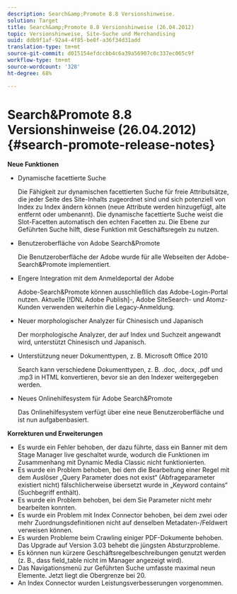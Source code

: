 ```yaml
---
description: Search&amp;Promote 8.8 Versionshinweise.
solution: Target
title: Search&amp;Promote 8.8 Versionshinweise (26.04.2012)
topic: Versionshinweise, Site-Suche und Merchandising
uuid: ddb9f1af-92a4-4f85-be8f-a36f34d31add
translation-type: tm+mt
source-git-commit: d015154efdccbb4c6a39a56907c0c337ec065c9f
workflow-type: tm+mt
source-wordcount: '328'
ht-degree: 68%

---
```



# Search&amp;Promote 8.8 Versionshinweise (26.04.2012){#search-promote-release-notes}

**Neue Funktionen**

* Dynamische facettierte Suche

   Die Fähigkeit zur dynamischen facettierten Suche für freie Attributsätze, die jeder Seite des Site-Inhalts zugeordnet sind und sich potenziell von Index zu Index ändern können (neue Attribute werden hinzugefügt, alte entfernt oder umbenannt). Die dynamische facettierte Suche weist die Slot-Facetten automatisch den echten Facetten zu. Die Ebene zur Geführten Suche hilft, diese Funktion mit Geschäftsregeln zu nutzen.
* Benutzeroberfläche von Adobe Search&amp;Promote

   Die Benutzeroberfläche der Adobe wurde für alle Webseiten der Adobe-Search&amp;Promote implementiert.
* Engere Integration mit dem Anmeldeportal der Adobe

   Adobe-Search&amp;Promote können ausschließlich das Adobe-Login-Portal nutzen. Aktuelle [!DNL Adobe Publish]-, Adobe SiteSearch- und Atomz-Kunden verwenden weiterhin die Legacy-Anmeldung.
* Neuer morphologischer Analyzer für Chinesisch und Japanisch

   Der morphologische Analyzer, der auf Index und Suchzeit angewandt wird, unterstützt Chinesisch und Japanisch.
* Unterstützung neuer Dokumenttypen, z. B. Microsoft Office 2010

   Search kann verschiedene Dokumenttypen, z. B. .doc, .docx, .pdf und .mp3 in HTML konvertieren, bevor sie an den Indexer weitergegeben werden.
* Neues Onlinehilfesystem für Adobe Search&amp;Promote

   Das Onlinehilfesystem verfügt über eine neue Benutzeroberfläche und ist nun aufgabenbasiert.

**Korrekturen und Erweiterungen**

* Es wurde ein Fehler behoben, der dazu führte, dass ein Banner mit dem Stage Manager live geschaltet wurde, wodurch die Funktionen im Zusammenhang mit Dynamic Media Classic nicht funktionierten.
* Es wurde ein Problem behoben, bei dem die Bearbeitung einer Regel mit dem Auslöser „Query Parameter does not exist“ (Abfrageparameter existiert nicht) fälschlicherweise übersetzt wurde in „Keyword contains“ (Suchbegriff enthält).
* Es wurde ein Problem behoben, bei dem Sie Parameter nicht mehr bearbeiten konnten.
* Es wurde ein Problem mit Index Connector behoben, bei dem zwei oder mehr Zuordnungsdefinitionen nicht auf denselben Metadaten-/Feldwert verweisen können.
* Es wurden Probleme beim Crawling einiger PDF-Dokumente behoben. Das Upgrade auf Version 3.03 behebt die jüngsten Absturzprobleme.
* Es können nun kürzere Geschäftsregelbeschreibungen genutzt werden (z. B., dass field_table nicht im Manager angezeigt wird).
* Das Navigationsmenü zur Geführten Suche umfasste maximal neun Elemente. Jetzt liegt die Obergrenze bei 20.
* An Index Connector wurden Leistungsverbesserungen vorgenommen.

